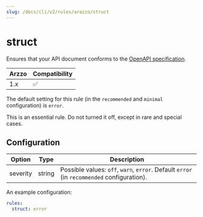```yaml
---
slug: /docs/cli/v2/rules/arazzo/struct
---
```


# struct

Ensures that your API document conforms to the [OpenAPI specification](https://spec.openapis.org/arazzo/latest.html#arazzo-specification).

| Arzzo | Compatibility |
| ----- | ------------- |
| 1.x   | ✅            |

The default setting for this rule (in the `recommended` and `minimal` configuration) is `error`.

This is an essential rule. Do not turned it off, except in rare and special cases.

## Configuration

| Option   | Type   | Description                                                                                |
| -------- | ------ | ------------------------------------------------------------------------------------------ |
| severity | string | Possible values: `off`, `warn`, `error`. Default `error` (in `recommended` configuration). |

An example configuration:

```yaml
rules:
  struct: error
```
